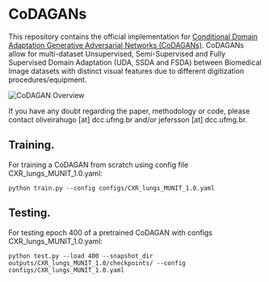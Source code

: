 # CoDAGANs

This repository contains the official implementation for <a href="http://www.patreo.dcc.ufmg.br/codagans/">Conditional Domain Adaptation Generative Adversarial Networks (CoDAGANs)</a>. CoDAGANs allow for multi-dataset Unsupervised, Semi-Supervised and Fully Supervised Domain Adaptation (UDA, SSDA and FSDA) between Biomedical Image datasets with distinct visual features due to different digitization procedures/equipment.


<img src="https://github.com/hugo-oliveira/CoDAGANs/blob/master/misc/CoDAGAN_Architecture.png" alt="CoDAGAN Overview">

If you have any doubt regarding the paper, methodology or code, please contact oliveirahugo [at] dcc.ufmg.br and/or jefersson [at] dcc.ufmg.br.

## Training.
For training a CoDAGAN from scratch using config file CXR_lungs_MUNIT_1.0.yaml:
```
python train.py --config configs/CXR_lungs_MUNIT_1.0.yaml
```

## Testing.
For testing epoch 400 of a pretrained CoDAGAN with configs CXR_lungs_MUNIT_1.0.yaml:
```
python test.py --load 400 --snapshot_dir outputs/CXR_lungs_MUNIT_1.0/checkpoints/ --config configs/CXR_lungs_MUNIT_1.0.yaml
```

